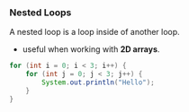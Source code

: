 
### Nested Loops

A nested loop is a loop inside of another loop.

- useful when working with **2D arrays**.

```java
for (int i = 0; i < 3; i++) {
    for (int j = 0; j < 3; j++) {
        System.out.println("Hello");
    }
}
```
